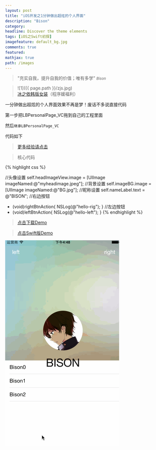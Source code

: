 ```yaml
---
layout: post
title: "iOS开发之1分钟做出超炫的个人界面"
description: "Bison"
category: 
headline: Discover the theme elements
tags: [iOS之Swift初探]
imagefeature: default_bg.jpg
comments: true
featured: 
mathjax: true
path: /images
---
```


>&quot;充实自我，提升自我的价值；唯有多学&quot;
><small><cite title="Plato">Bison</cite></small>

>![1]({{ page.path }}/zjs.jpg)<br>
>[冰之依韩版女装](http://allluckly.taobao.com/)（程序媛福利）

一分钟做出超炫的个人界面效果不再是梦！废话不多说直接代码<br>

第一步把LBPersonalPage_VC拖到自己的工程里面<br>

然后`继承LBPersonalPage_VC`<br>



代码如下<br>

 > [更多经验请点击](http://allluckly.cf/) 

 
>核心代码 <br>


{% highlight css %}

//头像设置
self.headImageView.image = [UIImage imageNamed:@"myheadimage.jpeg"];
//背景设置
self.imageBG.image = [UIImage imageNamed:@"BG.jpg"];
//昵称设置
self.nameLabel.text = @"BISON";
//右边按钮
- (void)rightBtnAction{
    NSLog(@"hello-rig");
}
//左边按钮
- (void)leftBtnAction{
    NSLog(@"hello-left");
}
{% endhighlight %}


> [点击下载Demo](https://github.com/AllLuckly/LBPersonalPageDemo) <br>

> [点击Swift版Demo](http://allluckly.cf/1%E5%88%86%E9%92%9F%E5%81%9A%E5%87%BA%E8%B6%85%E7%82%AB%E7%9A%84%E4%B8%AA%E4%BA%BA%E7%95%8C%E9%9D%A2%E4%B8%8D%E5%86%8D%E6%98%AF%E6%A2%A6/) <br>

![(LBPersonalPageDemo)](https://github.com/AllLuckly/LBPersonalPageDemo/blob/master/123.gif?raw=true)

